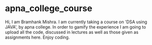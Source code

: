 # apna_college_course
Hi, I am Bramhank Mishra. I am currently taking a course on 'DSA using JAVA', by apna college.
In order to gamify the experience I am going to upload all the code, discussed in lectures as well as those given as assignments here.
Enjoy coding.
